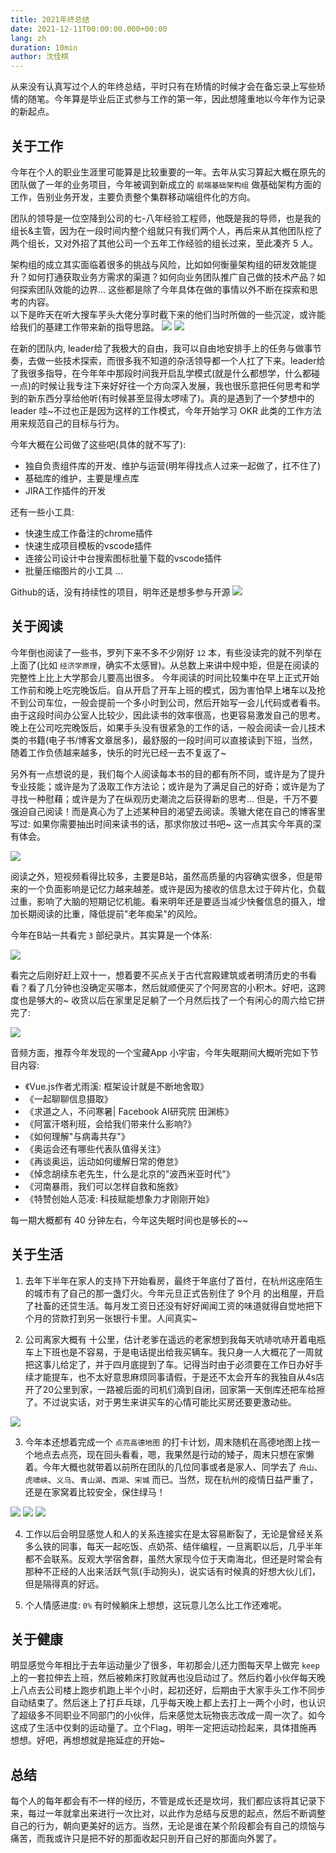 ```yaml
---
title: 2021年终总结
date: 2021-12-11T00:00:00.000+00:00
lang: zh
duration: 10min
author: 沈佳棋
---
```


从来没有认真写过个人的年终总结，平时只有在矫情的时候才会在备忘录上写些矫情的随笔。今年算是毕业后正式参与工作的第一年，因此想隆重地以今年作为记录的新起点。

## 关于工作
今年在个人的职业生涯里可能算是比较重要的一年。去年从实习算起大概在原先的团队做了一年的业务项目，今年被调到新成立的 `前端基础架构组` 做基础架构方面的工作，告别业务开发，主要负责整个集群移动端组件化的方向。  
  
团队的领导是一位空降到公司的七-八年经验工程师，他既是我的导师，也是我的组长&主管，因为在一段时间内整个组就只有我们两个人，再后来从其他团队挖了两个组长，又对外招了其他公司一个五年工作经验的组长过来，至此凑齐 5 人。  
  
架构组的成立其实面临着很多的挑战与风险，比如如何衡量架构组的研发效能提升？如何打通获取业务方需求的渠道？如何向业务团队推广自己做的技术产品？如何探索团队效能的边界... 这些都是除了今年具体在做的事情以外不断在探索和思考的内容。  
以下是昨天在听大搜车芋头大佬分享时截下来的他们当时所做的一些沉淀，或许能给我们的基建工作带来新的指导思路。
<img src="/public/2021-1.webp" />
<img src="/public/2021-2.webp" />

在新的团队内, leader给了我极大的自由，我可以自由地安排手上的任务与做事节奏，去做一些技术探索，而很多我不知道的杂活领导都一个人扛了下来。leader给了我很多指导，在今年年中那段时间我开启乱学模式(就是什么都想学，什么都碰一点)的时候让我专注下来好好往一个方向深入发展，我也很乐意把任何思考和学到的新东西分享给他听(有时候甚至显得太啰嗦了)。真的是遇到了一个梦想中的 leader 哇~不过也正是因为这样的工作模式，今年开始学习 OKR 此类的工作方法用来规范自己的目标与行为。  

今年大概在公司做了这些吧(具体的就不写了):
* 独自负责组件库的开发、维护与运营(明年得找点人过来一起做了，扛不住了)
* 基础库的维护，主要是埋点库
* JIRA工作插件的开发

还有一些小工具:
* 快速生成工作备注的chrome插件
* 快速生成项目模板的vscode插件
* 连接公司设计中台搜索图标批量下载的vscode插件
* 批量压缩图片的小工具
...

Github的话，没有持续性的项目，明年还是想多参与开源
<img src="/public/2021-3.webp" />

## 关于阅读
今年倒也阅读了一些书，罗列下来不多不少刚好 `12` 本，有些没读完的就不列举在上面了(比如 `经济学原理`，确实不太感冒)。从总数上来讲中规中矩，但是在阅读的完整性上比上大学那会儿要高出很多。
今年阅读的时间比较集中在早上正式开始工作前和晚上吃完晚饭后。自从开启了开车上班的模式，因为害怕早上堵车以及抢不到公司车位，一般会提前一个多小时到公司，然后开始写一会儿代码或者看书。由于这段时间办公室人比较少，因此读书的效率很高，也更容易激发自己的思考。晚上在公司吃完晚饭后，如果手头没有很紧急的工作的话，一般会阅读一会儿技术类的书籍(电子书/博客文章居多)，最舒服的一段时间可以直接读到下班，当然，随着工作负债越来越多，快乐的时光已经一去不复返了~  
  
另外有一点想说的是，我们每个人阅读每本书的目的都有所不同，或许是为了提升专业技能；或许是为了汲取工作方法论；或许是为了满足自己的好奇；或许是为了寻找一种慰藉；或许是为了在纵观历史潮流之后获得新的思考... 但是，千万不要强迫自己阅读！而是真心为了上述某种目的渴望去阅读。羡辙大佬在自己的博客里写过: 如果你需要抽出时间来读书的话，那求你放过书吧~ 这一点其实今年真的深有体会。

<img src="/public/2021-4.webp" />

阅读之外，短视频看得比较多，主要是B站，虽然高质量的内容确实很多，但是带来的一个负面影响是记忆力越来越差。或许是因为接收的信息太过于碎片化，负载过重，影响了大脑的短期记忆机能。看来明年还是要适当减少快餐信息的摄入，增加长期阅读的比重，降低提前"老年痴呆"的风险。  
  
今年在B站一共看完 `3` 部纪录片。其实算是一个体系:

<img src="/public/2021-5.webp" />

看完之后刚好赶上双十一，想着要不买点关于古代宫殿建筑或者明清历史的书看看？看了几分钟也没确定买哪本，然后就顺便买了个阿房宫的小积木。好吧，这跨度也是够大的~ 收货以后在家里足足躺了一个月然后找了一个有闲心的周六给它拼完了:

<img src="/public/2021-6.webp" />

音频方面，推荐今年发现的一个宝藏App 小宇宙，今年失眠期间大概听完如下节目内容:

*  《Vue.js作者尤雨溪: 框架设计就是不断地舍取》
* 《一起聊聊信息摄取》
* 《求道之人，不问寒暑| Facebook AI研究院 田渊栋》
* 《阿富汗塔利班，会给我们带来什么影响?》
* 《如何理解"与病毒共存"》
* 《奥运会还有哪些代表队值得关注》
* 《再谈奥运，运动如何缓解日常的倦怠》
* 《悼念胡续东老先生，什么是北京的"波西米亚时代"》
* 《河南暴雨，我们可以怎样自救和施救》
* 《特赞创始人范凌: 科技赋能想象力才刚刚开始》

每一期大概都有 40 分钟左右，今年这失眠时间也是够长的~~

## 关于生活
1. 去年下半年在家人的支持下开始看房，最终于年底付了首付，在杭州这座陌生的城市有了自己的那一盏灯火。今年元旦正式告别住了 9个月 的出租屋，开启了社畜的还贷生活。每月发工资日还没有好好闻闻工资的味道就得自觉地把下个月的贷款打到另一张银行卡里。人间真实~
   
2. 公司离家大概有 十公里，估计老爹在遥远的老家想到我每天吭哧吭哧开着电瓶车上下班也是不容易，于是电话提出给我买辆车。我只身一人大概花了一周就把这事儿给定了，并于四月底提到了车。记得当时由于必须要在工作日办好手续才能提车，也不太好意思麻烦同事请假，于是还不太会开车的我独自从4s店开了20公里到家，一路被后面的司机们滴到自闭，回家第一天倒库还把车给擦了。不过说实话，对于男生来讲买车的心情可能比买房还要更激动些。

<img src="/public/2021-7.webp" />

3. 今年本还想着完成一个 `点亮高德地图` 的打卡计划，周末随机在高德地图上找一个地点去点亮，现在回头看看，嗯，我果然是行动的矮子，周末只想在家懒着。今年大概也就带着以前所在团队的几位同事或者是家人、同学去了 `舟山`、`虎啸峡`、`义乌`、`青山湖`、`西湖`、`宋城` 而已。当然，现在杭州的疫情日益严重了，还是在家窝着比较安全，保住绿马！

<img src="/public/2021-8.webp" />
<img src="/public/2021-9.webp" />
<img src="/public/2021-10.webp" />

4. 工作以后会明显感觉人和人的关系连接实在是太容易断裂了，无论是曾经关系多么铁的同事，每天一起吃饭、点奶茶、结伴编程，一旦离职以后，几乎半年都不会联系。反观大学宿舍群，虽然大家现今位于天南海北，但还是时常会有那种不正经的人出来活跃气氛(手动狗头)，说实话有时候真的好想大伙儿们，但是隔得真的好远。


5. 个人情感进度: `0%` 有时候躺床上想想，这玩意儿怎么比工作还难呢。

## 关于健康
明显感觉今年相比于去年运动量少了很多，年初那会儿还力图每天早上做完 `keep` 上的一套拉伸去上班，然后被赖床打败就再也没启动过了。然后约着小伙伴每天晚上八点去公司楼上跑步机跑上半个小时，起初还好，后期由于大家手头工作不同步自动结束了。然后迷上了打乒乓球，几乎每天晚上都上去打上一两个小时，也认识了超级多不同职业不同部门的小伙伴，后来感觉太玩物丧志改成一周一次了。如今这成了生活中仅剩的运动量了。立个Flag，明年一定把运动捡起来，具体措施再想想。好吧，再想想就是拖延症的开始~

## 总结
每个人的每年都会有不一样的经历，不管是成长还是坎坷，我们都应该将其记录下来，每过一年就拿出来进行一次比对，以此作为总结与反思的起点，然后不断调整自己的行为，朝向更美好的远方。当然，无论是谁在某个阶段都会有自己的烦恼与痛苦，而我或许只是把不好的那面收起只剖开自己好的那面向外罢了。
